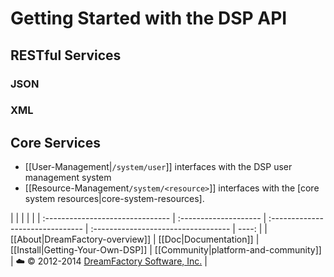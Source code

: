 <!-- -- title: Getting Started with the DSP API -- -->
# Getting Started with the DSP API

## RESTful Services

### JSON

### XML

## Core Services
* [[User-Management|`/system/user`]] interfaces with the DSP user management system
* [[Resource-Management`/system/<resource>`]] interfaces with the [core system resources|core-system-resources].

|  |  |  |  |
| :------------------------------- | :-------------------- | :------------------------------- | :---------------------------------- | ----: |
| [[About|DreamFactory-overview]] | [[Doc|Documentation]] | [[Install|Getting-Your-Own-DSP]] | [[Community|platform-and-community]] | :cloud: &copy; 2012-2014 [DreamFactory Software, Inc.][dfcom] |

[dfcom]: https://www.dreamfactory.com/  "DreamFactory.com"
